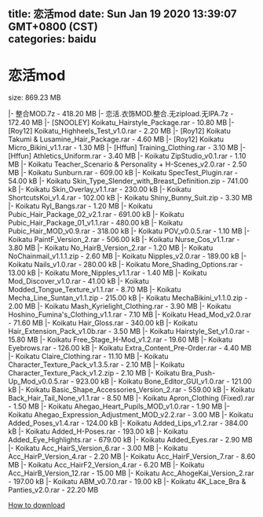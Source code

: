 
title: 恋活mod
date: Sun Jan 19 2020 13:39:07 GMT+0800 (CST)    
categories: baidu
---

# 恋活mod
size: 869.23 MB
 
 
|- 整合MOD.7z - 418.20 MB
|- 恋活.衣饰MOD.整合.无zipload.无IPA.7z - 172.40 MB
|- [SNOOLEY] Koikatu_Hairstyle_Package.rar - 10.80 MB
|- [Roy12] Koikatu_Highheels_Test_v1.0.rar - 2.20 MB
|- [Roy12] Koikatu Takumi & Lusamine_Hair_Package.rar - 4.60 MB
|- [Roy12] Koikatu Micro_Bikini_v1.1.rar - 1.30 MB
|- [Hffun] Training_Clothing.rar - 3.10 MB
|- [Hffun] Athletics_Uniform.rar - 3.40 MB
|- Koikatu ZipStudio_v0.1.rar - 1.10 MB
|- Koikatu Teacher_Scenario & Personality + H-Scenes_v2.0.rar - 2.50 MB
|- Koikatu Sunburn.rar - 609.00 kB
|- Koikatu SpecTest_Plugin.rar - 54.00 kB
|- Koikatu Skin_Type_Slender_with_Breast_Definition.zip - 741.00 kB
|- Koikatu Skin_Overlay_v1.1.rar - 230.00 kB
|- Koikatu ShortcutsKoi_v1.4.rar - 102.00 kB
|- Koikatu Shiny_Bunny_Suit.zip - 3.30 MB
|- Koikatu Ryl_Bangs.rar - 1.20 MB
|- Koikatu Pubic_Hair_Package_02_v2.1.rar - 691.00 kB
|- Koikatu Pubic_Hair_Package_01_v1.1.rar - 480.00 kB
|- Koikatu Pubic_Hair_MOD_v0.9.rar - 318.00 kB
|- Koikatu POV_v0.0.5.rar - 1.10 MB
|- Koikatu PaintF_Version_2.rar - 506.00 kB
|- Koikatu Nurse_Cos_v1.1.rar - 3.80 MB
|- Koikatu No_HairB_Version_2.rar - 1.20 MB
|- Koikatu NoChainmail_v1.1.1.zip - 2.60 MB
|- Koikatu Nipples_v2.0.rar - 189.00 kB
|- Koikatu Nails_v1.0.rar - 280.00 kB
|- Koikatu More_Shading_Options.rar - 13.00 kB
|- Koikatu More_Nipples_v1.1.rar - 1.40 MB
|- Koikatu Mod_Discover_v1.0.rar - 41.00 kB
|- Koikatu Modded_Tongue_Texture_v1.1.rar - 8.70 MB
|- Koikatu Mecha_Line_Suntan_v1.1.zip - 215.00 kB
|- Koikatu MechaBikini_v1.1.0.zip - 2.00 MB
|- Koikatu Mash_Kyrielight_Clothing.rar - 3.90 MB
|- Koikatu Hoshino_Fumina's_Clothing_v1.1.rar - 7.10 MB
|- Koikatu Head_Mod_v2.0.rar - 71.60 MB
|- Koikatu Hair_Gloss.rar - 340.00 kB
|- Koikatu Hair_Extension_Pack_v1.0b.rar - 3.50 MB
|- Koikatu Hairstyle_Set_v1.0.rar - 15.80 MB
|- Koikatu Free_Stage_H-Mod_v1.2.rar - 19.60 MB
|- Koikatu Eyebrows.rar - 126.00 kB
|- Koikatu Extra_Content_Pre-Order.rar - 4.40 MB
|- Koikatu Claire_Clothing.rar - 11.10 MB
|- Koikatu Character_Texture_Pack_v1.3.5.rar - 2.10 MB
|- Koikatu Character_Texture_Pack_v1.2.zip - 2.10 MB
|- Koikatu Bra_Push-Up_Mod_v0.0.5.rar - 923.00 kB
|- Koikatu Bone_Editor_GUI_v1.0.rar - 121.00 kB
|- Koikatu Basic_Shape_Accessories_Version_2.rar - 559.00 kB
|- Koikatu Back_Hair_Tail_None_v1.1.rar - 8.50 MB
|- Koikatu Apron_Clothing (Fixed).rar - 1.50 MB
|- Koikatu Ahegao_Heart_Pupils_MOD_v1.0.rar - 1.90 MB
|- Koikatu Ahegao_Expression_Adjustment_MOD_v2.2.rar - 3.00 MB
|- Koikatu Added_Poses_v1.4.rar - 124.00 kB
|- Koikatu Added_Lips_v1.2.rar - 384.00 kB
|- Koikatu Added_H-Poses.rar - 193.00 kB
|- Koikatu Added_Eye_Highlights.rar - 679.00 kB
|- Koikatu Added_Eyes.rar - 2.90 MB
|- Koikatu Acc_HairS_Version_6.rar - 3.00 MB
|- Koikatu Acc_HairP_Version_4.rar - 2.20 MB
|- Koikatu Acc_HairF_Version_7.rar - 8.60 MB
|- Koikatu Acc_HairF2_Version_4.rar - 6.20 MB
|- Koikatu Acc_HairB_Version_12.rar - 15.00 MB
|- Koikatu Acc_AhogeKai_Version_2.rar - 197.00 kB
|- Koikatu ABM_v0.7.0.rar - 19.00 kB
|- Koikatu 4K_Lace_Bra & Panties_v2.0.rar - 22.20 MB

[How to download](https://bpcam.bemobtrk.com/go/2ceec3aa-1ca2-46d6-b9ff-aaa5c184517c?jno=4902)